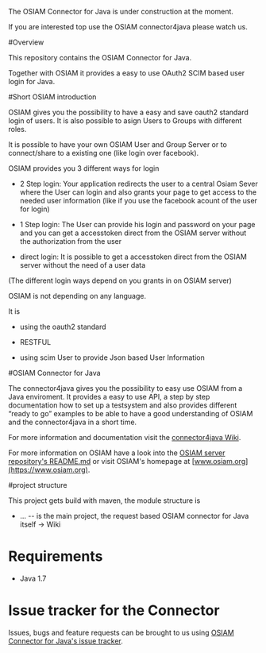 The OSIAM Connector for Java is under construction at the moment. 

If you are interested top use the OSIAM connector4java please watch us.

#Overview

This repository contains the OSIAM Connector for Java.

Together with OSIAM it provides a easy to use OAuth2 SCIM based user login for Java.

#Short OSIAM introduction

OSIAM gives you the possibility to have a easy and save oauth2 standard login of users.
It is also possible to asign Users to Groups with different roles.

It is possible to have your own OSIAM User and Group Server or to connect/share to a existing one (like login over facebook).

OSIAM provides you 3 different ways for login

- 2 Step login: Your application redirects the user to a central Osiam Sever where the User can login and also grants your page to get access to the needed user information (like if you use the facebook acount of the user for login)

- 1 Step login: The User can provide his login and password on your page and you can get a accesstoken direct from the OSIAM server without the authorization from the user

- direct login: It is possible to get a accesstoken direct from the OSIAM server without the need of a user data

(The different login ways depend on you grants in on OSIAM server)


OSIAM is not depending on any language.

It is

- using the oauth2 standard

- RESTFUL

- using scim User to provide Json based User Information

#OSIAM Connector for Java

The connector4java gives you the possibility to easy use OSIAM from a Java enviroment.
It provides a easy to use API, a step by step documentation how to set up a testsystem and also provides different “ready to go” examples to be able to have a good understanding of OSIAM and the connector4java in a short time.

 For more information and documentation visit the [connector4java Wiki](https://github.com/osiam/connector4java/wiki).

For more information on OSIAM have a look into the [OSIAM server repository's README.md](https://github.com/osiam/server/) or visit OSIAM's homepage at [www.osiam.org](https://www.osiam.org).

#project structure

This project gets build with maven, the module structure is

* ... -- is the main project, the request based OSIAM connector for Java itself -> Wiki

# Requirements

* Java 1.7

# Issue tracker for the Connector

Issues, bugs and feature requests can be brought to us using [OSIAM Connector for Java's issue tracker](https://github.com/osiam/connector4java/issues).
